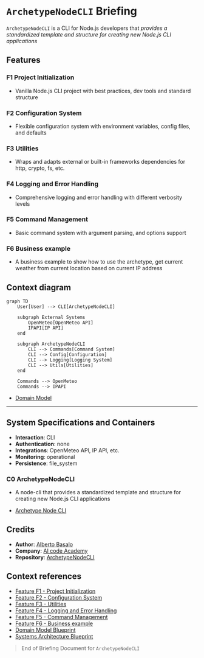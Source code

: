 # `ArchetypeNodeCLI` Briefing

`ArchetypeNodeCLI` is a CLI for Node.js developers that _provides a standardized template and structure for creating new Node.js CLI applications_

## Features

### F1 Project Initialization

- Vanilla Node.js CLI project with best practices, dev tools and standard structure

### F2 Configuration System

- Flexible configuration system with environment variables, config files, and defaults

### F3 Utilities

- Wraps and adapts external or built-in frameworks dependencies for http, crypto, fs, etc.

### F4 Logging and Error Handling

- Comprehensive logging and error handling with different verbosity levels

### F5 Command Management

- Basic command system with argument parsing, and options support

### F6 Business example

- A business example to show how to use the archetype, get current weather from current location based on current IP address

## Context diagram

```mermaid
graph TD
    User[User] --> CLI[ArchetypeNodeCLI]
    
    subgraph External Systems
        OpenMeteo[OpenMeteo API]
        IPAPI[IP API]
    end
    
    subgraph ArchetypeNodeCLI
        CLI --> Commands[Command System]
        CLI --> Config[Configuration]
        CLI --> Logging[Logging System]
        CLI --> Utils[Utilities]
    end
    
    Commands --> OpenMeteo
    Commands --> IPAPI
```

- [Domain Model](/docs/domain-model.blueprint.md)

---

## System Specifications and Containers

- **Interaction**: CLI
- **Authentication**: none
- **Integrations**: OpenMeteo API, IP API, etc.
- **Monitoring**: operational
- **Persistence**: file_system

### C0 ArchetypeNodeCLI

- A node-cli that provides a standardized template and structure for creating new Node.js CLI applications

- [Archetype Node CLI](/c0-node-cli/docs/node-cli.archetype.md)

## Credits

- **Author**: [Alberto Basalo](https://albertobasalo.dev)
- **Company**: [AI code Academy](https://aicode.academy)
- **Repository**: [ArchetypeNodeCLI](https://github.com/AIcodeAcademy/ArchetypeNodeCLI)

## Context references

- [Feature F1 - Project Initialization](./f1-project-initialization.blueprint.md)
- [Feature F2 - Configuration System](./f2-configuration-system.blueprint.md)
- [Feature F3 - Utilities](./f3-utilities.blueprint.md)
- [Feature F4 - Logging and Error Handling](./f4-logging-and-error-handling.blueprint.md)
- [Feature F5 - Command Management](./f5-command-management.blueprint.md)
- [Feature F6 - Business example](./f6-business-example.blueprint.md)
- [Domain Model Blueprint](/docs/domain-model.blueprint.md)
- [Systems Architecture Blueprint](/docs/systems-architecture.blueprint.md)

> End of Briefing Document for `ArchetypeNodeCLI` 